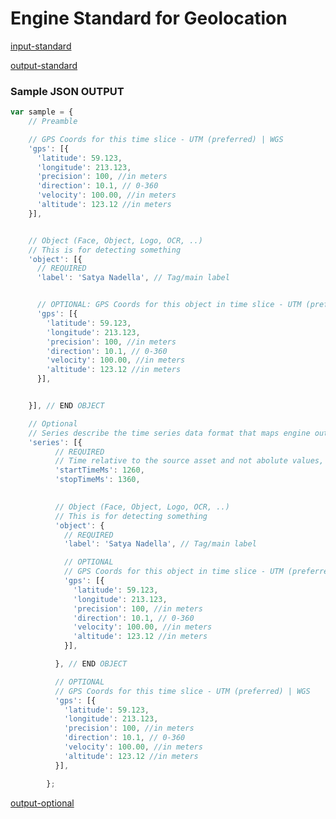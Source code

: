 # Engine Standard for Geolocation

[comment]: <> (------------------- INPUT Section -------------------)

[input-standard](../components/input-data-standard.md ':include')


[comment]: <> (------------------- OUTPUT Section -------------------)

[output-standard](../components/output-standard.md ':include')

### Sample JSON OUTPUT

```javascript
var sample = {
    // Preamble

    // GPS Coords for this time slice - UTM (preferred) | WGS
    'gps': [{
      'latitude': 59.123,
      'longitude': 213.123,
      'precision': 100, //in meters
      'direction': 10.1, // 0-360
      'velocity': 100.00, //in meters
      'altitude': 123.12 //in meters
    }],


    // Object (Face, Object, Logo, OCR, ..)
    // This is for detecting something
    'object': [{
      // REQUIRED
      'label': 'Satya Nadella', // Tag/main label


      // OPTIONAL: GPS Coords for this object in time slice - UTM (preferred) | WGS
      'gps': [{
        'latitude': 59.123,
        'longitude': 213.123,
        'precision': 100, //in meters
        'direction': 10.1, // 0-360
        'velocity': 100.00, //in meters
        'altitude': 123.12 //in meters
      }],


    }], // END OBJECT

    // Optional
    // Series describe the time series data format that maps engine outputs with correlated time slices
    'series': [{
          // REQUIRED
          // Time relative to the source asset and not abolute values, if not time-based source (video, audio)
          'startTimeMs': 1260,
          'stopTimeMs': 1360,

 
          // Object (Face, Object, Logo, OCR, ..)
          // This is for detecting something
          'object': {
            // REQUIRED
            'label': 'Satya Nadella', // Tag/main label

            // OPTIONAL
            // GPS Coords for this object in time slice - UTM (preferred) | WGS
            'gps': [{
              'latitude': 59.123,
              'longitude': 213.123,
              'precision': 100, //in meters
              'direction': 10.1, // 0-360
              'velocity': 100.00, //in meters
              'altitude': 123.12 //in meters
            }],

          }, // END OBJECT

          // OPTIONAL
          // GPS Coords for this time slice - UTM (preferred) | WGS
          'gps': [{
            'latitude': 59.123,
            'longitude': 213.123,
            'precision': 100, //in meters
            'direction': 10.1, // 0-360
            'velocity': 100.00, //in meters
            'altitude': 123.12 //in meters
          }],

        };
```

[comment]: <> (------------------- OPTIONAL Section -------------------)

[output-optional](../components/output-optional.md ':include')
